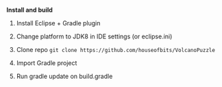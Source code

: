 **Install and build**

1) Install Eclipse + Gradle plugin

2) Change platform to JDK8 in IDE settings (or eclipse.ini)

3) Clone repo ``git clone https://github.com/houseofbits/VolcanoPuzzle``

4) Import Gradle project

5) Run gradle update on build.gradle




